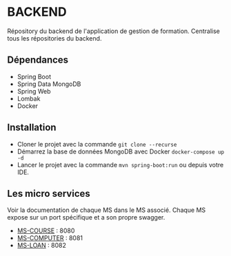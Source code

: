 # BACKEND

Répository du backend de l'application de gestion de formation.
Centralise tous les répositories du backend.

## Dépendances

- Spring Boot
- Spring Data MongoDB
- Spring Web
- Lombak
- Docker

## Installation

- Cloner le projet avec la commande `git clone --recurse`
- Démarrez la base de données MongoDB avec Docker `docker-compose up -d`
- Lancer le projet avec la commande `mvn spring-boot:run` ou depuis votre IDE.

## Les micro services

Voir la documentation de chaque MS dans le MS associé.
Chaque MS expose sur un port spécifique et a son propre swagger.

- [MS-COURSE](backend/ms-course/README.md) : 8080
- [MS-COMPUTER](backend/ms-computer/README.md) : 8081
- [MS-LOAN](backend/ms-loan/README.md) : 8082